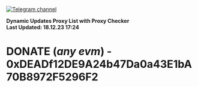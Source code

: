 [![Telegram channel](https://img.shields.io/endpoint?url=https://runkit.io/damiankrawczyk/telegram-badge/branches/master?url=https://t.me/n4z4v0d)](https://t.me/n4z4v0d) 

**Dynamic Updates Proxy List with Proxy Checker**  
**Last Updated: 18.12.23 17:24**

# DONATE (_any evm_) - 0xDEADf12DE9A24b47Da0a43E1bA70B8972F5296F2

